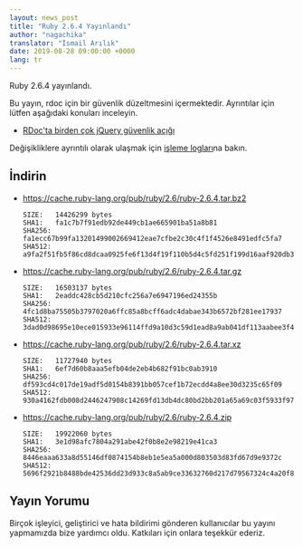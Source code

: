 ```yaml
---
layout: news_post
title: "Ruby 2.6.4 Yayınlandı"
author: "nagachika"
translator: "İsmail Arılık"
date: 2019-08-28 09:00:00 +0000
lang: tr
---
```


Ruby 2.6.4 yayınlandı.

Bu yayın, rdoc için bir güvenlik düzeltmesini içermektedir.
Ayrıntılar için lütfen aşağıdaki konuları inceleyin.

* [RDoc'ta birden çok jQuery güvenlik açığı](/tr/news/2019/08/28/multiple-jquery-vulnerabilities-in-rdoc/)

Değişikliklere ayrıntılı olarak ulaşmak için [işleme logları](https://github.com/ruby/ruby/compare/v2_6_3...v2_6_4)na bakın.

## İndirin

* <https://cache.ruby-lang.org/pub/ruby/2.6/ruby-2.6.4.tar.bz2>

      SIZE:   14426299 bytes
      SHA1:   fa1c7b7f91edb92de449cb1ae665901ba51a8b81
      SHA256: fa1ecc67b99fa13201499002669412eae7cfbe2c30c4f1f4526e8491edfc5fa7
      SHA512: a9fa2f51fb5f86cd8dcaa0925fe6f13d4f19f110b5d4c5fd251f199d16aaf920db39ad3bb50460eb94ab8d471ab2ac8bb54daea4a3bb080eaf45250aac3437fe

* <https://cache.ruby-lang.org/pub/ruby/2.6/ruby-2.6.4.tar.gz>

      SIZE:   16503137 bytes
      SHA1:   2eaddc428cb5d210cfc256a7e6947196ed24355b
      SHA256: 4fc1d8ba75505b3797020a6ffc85a8bcff6adc4dabae343b6572bf281ee17937
      SHA512: 3dad0d98695e10ece015933e96114ffd9a10d3c59d1ead8a9ab041df113aabee3f4100aa7ffe7ef5c43b62ac3c7506c3f3ceeb8828b2a800b6d0f4119d5bf926

* <https://cache.ruby-lang.org/pub/ruby/2.6/ruby-2.6.4.tar.xz>

      SIZE:   11727940 bytes
      SHA1:   6ef7d60b8aaa5efb04de2eb4b682f91bc0ab3910
      SHA256: df593cd4c017de19adf5d0154b8391bb057cef1b72ecdd4a8ee30d3235c65f09
      SHA512: 930a4162fdb008d2446247908c14269fd13db4dc80bd2bb201a65a69c03f5933f97b4c5079ccd2a12db4934ff97b2debaa10a6c6f5c3060e55873f4397747eaa

* <https://cache.ruby-lang.org/pub/ruby/2.6/ruby-2.6.4.zip>

      SIZE:   19922060 bytes
      SHA1:   3e1d98afc7804a291abe42f0b8e2e98219e41ca3
      SHA256: 8446eaaa633a8d55146df0874154b8eb1e5ea5a000d803503d83fd67d9e9372c
      SHA512: 5696f2921b8488bde42536dd23d933c8a5ab9ce33632760d217d79567324c4a20f8007d4815f33e56c0a764d1ca372b40c41a5937f9938bb1d63ea078d10d657


## Yayın Yorumu

Birçok işleyici, geliştirici ve hata bildirimi gönderen kullanıcılar bu yayını yapmamızda bize yardımcı oldu.
Katkıları için onlara teşekkür ederiz.
